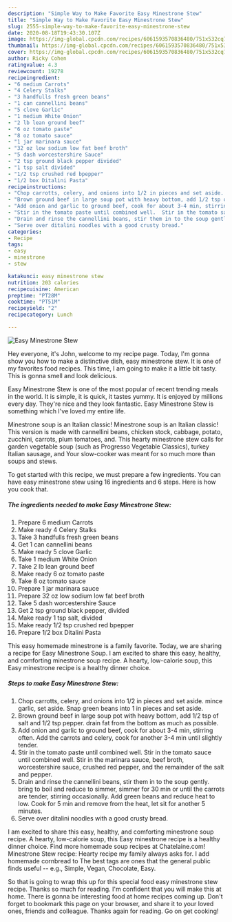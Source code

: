 ```yaml
---
description: "Simple Way to Make Favorite Easy Minestrone Stew"
title: "Simple Way to Make Favorite Easy Minestrone Stew"
slug: 2555-simple-way-to-make-favorite-easy-minestrone-stew
date: 2020-08-18T19:43:30.107Z
image: https://img-global.cpcdn.com/recipes/6061593570836480/751x532cq70/easy-minestrone-stew-recipe-main-photo.jpg
thumbnail: https://img-global.cpcdn.com/recipes/6061593570836480/751x532cq70/easy-minestrone-stew-recipe-main-photo.jpg
cover: https://img-global.cpcdn.com/recipes/6061593570836480/751x532cq70/easy-minestrone-stew-recipe-main-photo.jpg
author: Ricky Cohen
ratingvalue: 4.3
reviewcount: 19278
recipeingredient:
- "6 medium Carrots"
- "4 Celery Stalks"
- "3 handfulls fresh green beans"
- "1 can cannellini beans"
- "5 clove Garlic"
- "1 medium White Onion"
- "2 lb lean ground beef"
- "6 oz tomato paste"
- "8 oz tomato sauce"
- "1 jar marinara sauce"
- "32 oz low sodium low fat beef broth"
- "5 dash worcestershire Sauce"
- "2 tsp ground black pepper divided"
- "1 tsp salt divided"
- "1/2 tsp crushed red bpepper"
- "1/2 box Ditalini Pasta"
recipeinstructions:
- "Chop carrotts, celery, and onions into 1/2 in pieces and set aside. mince garlic, set aside.  Snap green beans into 1 in pieces and set aside."
- "Brown ground beef in large soup pot with heavy bottom, add 1/2 tsp of salt and 1/2 tsp pepper.  drain fat from the bottom as much as possible."
- "Add onion and garlic to ground beef, cook for about 3-4 min, stirring often.  Add the carrots and celery, cook for another 3-4 min until slightly tender."
- "Stir in the tomato paste until combined well.  Stir in the tomato sauce until combined well.  Stir in the marinara sauce, beef broth, worcestershire sauce, crushed red pepper, and the remainder of the salt and pepper."
- "Drain and rinse the cannellini beans, stir them in to the soup gently.  bring to boil and reduce to simmer, simmer for 30 min or until the carrots are tender, stirring occasionally.  Add green beans and reduce heat to low.  Cook for 5 min and remove from the heat, let sit for another 5 minutes."
- "Serve over ditalini noodles with a good crusty bread."
categories:
- Recipe
tags:
- easy
- minestrone
- stew

katakunci: easy minestrone stew 
nutrition: 203 calories
recipecuisine: American
preptime: "PT28M"
cooktime: "PT51M"
recipeyield: "2"
recipecategory: Lunch

---
```



![Easy Minestrone Stew](https://img-global.cpcdn.com/recipes/6061593570836480/751x532cq70/easy-minestrone-stew-recipe-main-photo.jpg)

Hey everyone, it's John, welcome to my recipe page. Today, I'm gonna show you how to make a distinctive dish, easy minestrone stew. It is one of my favorites food recipes. This time, I am going to make it a little bit tasty. This is gonna smell and look delicious.

Easy Minestrone Stew is one of the most popular of recent trending meals in the world. It is simple, it is quick, it tastes yummy. It is enjoyed by millions every day. They're nice and they look fantastic. Easy Minestrone Stew is something which I've loved my entire life.

Minestrone soup is an Italian classic! Minestrone soup is an Italian classic! This version is made with cannellini beans, chicken stock, cabbage, potato, zucchini, carrots, plum tomatoes, and. This hearty minestrone stew calls for garden vegetable soup (such as Progresso Vegetable Classics), turkey Italian sausage, and Your slow-cooker was meant for so much more than soups and stews.


To get started with this recipe, we must prepare a few ingredients. You can have easy minestrone stew using 16 ingredients and 6 steps. Here is how you cook that.

<!--inarticleads1-->

##### The ingredients needed to make Easy Minestrone Stew:

1. Prepare 6 medium Carrots
1. Make ready 4 Celery Stalks
1. Take 3 handfulls fresh green beans
1. Get 1 can cannellini beans
1. Make ready 5 clove Garlic
1. Take 1 medium White Onion
1. Take 2 lb lean ground beef
1. Make ready 6 oz tomato paste
1. Take 8 oz tomato sauce
1. Prepare 1 jar marinara sauce
1. Prepare 32 oz low sodium low fat beef broth
1. Take 5 dash worcestershire Sauce
1. Get 2 tsp ground black pepper, divided
1. Make ready 1 tsp salt, divided
1. Make ready 1/2 tsp crushed red bpepper
1. Prepare 1/2 box Ditalini Pasta


This easy homemade minestrone is a family favorite. Today, we are sharing a recipe for Easy Minestrone Soup. I am excited to share this easy, healthy, and comforting minestrone soup recipe. A hearty, low-calorie soup, this Easy minestrone recipe is a healthy dinner choice. 

<!--inarticleads2-->

##### Steps to make Easy Minestrone Stew:

1. Chop carrotts, celery, and onions into 1/2 in pieces and set aside. mince garlic, set aside.  Snap green beans into 1 in pieces and set aside.
1. Brown ground beef in large soup pot with heavy bottom, add 1/2 tsp of salt and 1/2 tsp pepper.  drain fat from the bottom as much as possible.
1. Add onion and garlic to ground beef, cook for about 3-4 min, stirring often.  Add the carrots and celery, cook for another 3-4 min until slightly tender.
1. Stir in the tomato paste until combined well.  Stir in the tomato sauce until combined well.  Stir in the marinara sauce, beef broth, worcestershire sauce, crushed red pepper, and the remainder of the salt and pepper.
1. Drain and rinse the cannellini beans, stir them in to the soup gently.  bring to boil and reduce to simmer, simmer for 30 min or until the carrots are tender, stirring occasionally.  Add green beans and reduce heat to low.  Cook for 5 min and remove from the heat, let sit for another 5 minutes.
1. Serve over ditalini noodles with a good crusty bread.


I am excited to share this easy, healthy, and comforting minestrone soup recipe. A hearty, low-calorie soup, this Easy minestrone recipe is a healthy dinner choice. Find more homemade soup recipes at Chatelaine.com! Minestrone Stew recipe: Hearty recipe my family always asks for. I add homemade cornbread to The best tags are ones that the general public finds useful -- e.g., Simple, Vegan, Chocolate, Easy. 

So that is going to wrap this up for this special food easy minestrone stew recipe. Thanks so much for reading. I'm confident that you will make this at home. There is gonna be interesting food at home recipes coming up. Don't forget to bookmark this page on your browser, and share it to your loved ones, friends and colleague. Thanks again for reading. Go on get cooking!
